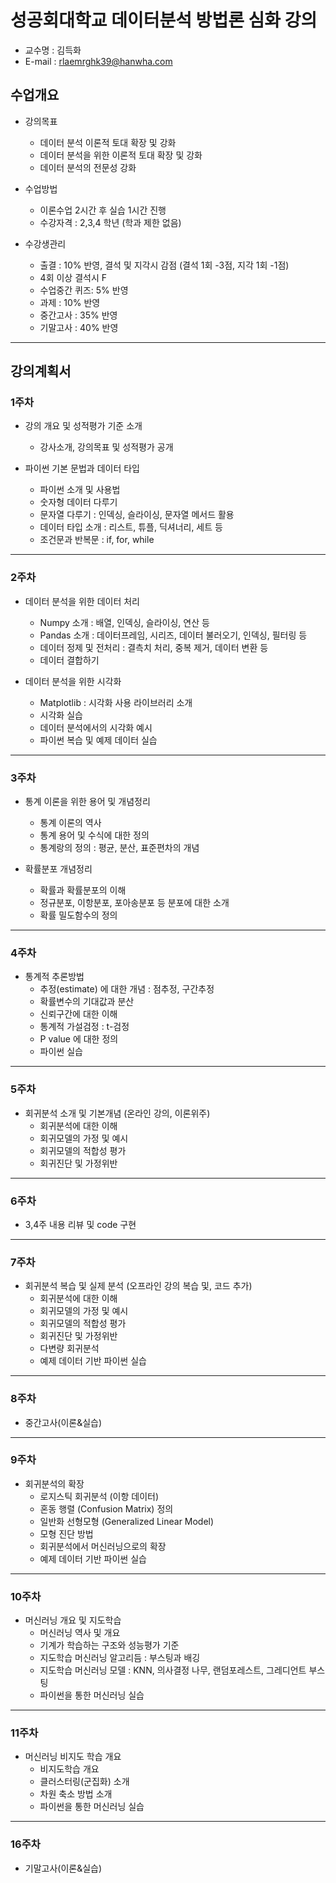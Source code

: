 
# 성공회대학교 데이터분석 방법론 심화 강의 

- 교수명 : 김득화 
- E-mail : rlaemrghk39@hanwha.com 


## 수업개요 

- 강의목표 
    - 데이터 분석 이론적 토대 확장 및 강화  
    - 데이터 분석을 위한 이론적 토대 확장 및 강화
    - 데이터 분석의 전문성 강화 


- 수업방법 
    - 이론수업 2시간 후 실습 1시간 진행 
    - 수강자격 : 2,3,4 학년 (학과 제한 없음)

- 수강생관리     
    - 출결 : 10% 반영, 결석 및 지각시 감점 (결석 1회 -3점, 지각 1회 -1점)
    - 4회 이상 결석시 F 
    - 수업중간 퀴즈: 5% 반영 
    - 과제 : 10% 반영 
    - 중간고사 : 35% 반영 
    - 기말고사 : 40% 반영 


--- 

## 강의계획서 


### **1주차** 

- 강의 개요 및 성적평가 기준 소개 
    - 강사소개, 강의목표 및 성적평가 공개

- 파이썬 기본 문법과 데이터 타입 
    - 파이썬 소개 및 사용법
    - 숫자형 데이터 다루기 
    - 문자열 다루기 : 인덱싱, 슬라이싱, 문자열 메서드 활용 
    - 데이터 타입 소개 : 리스트, 튜플, 딕셔너리, 세트 등
    - 조건문과 반복문 : if, for, while 
--- 

### **2주차** 


- 데이터 분석을 위한 데이터 처리 
    - Numpy 소개 : 배열, 인덱싱, 슬라이싱, 연산 등 
    - Pandas 소개 : 데이터프레임, 시리즈, 데이터 불러오기, 인덱싱, 필터링 등 
    - 데이터 정제 및 전처리 : 결측치 처리, 중복 제거, 데이터 변환 등 
    - 데이터 결합하기 

- 데이터 분석을 위한 시각화 
    - Matplotlib : 시각화 사용 라이브러리 소개
    - 시각화 실습  
    - 데이터 분석에서의 시각화 예시 
    - 파이썬 복습 및 예제 데이터 실습 
    
--- 

### **3주차** 

- 통계 이론을 위한 용어 및 개념정리 
    - 통계 이론의 역사 
    - 통계 용어 및 수식에 대한 정의 
    - 통계랑의 정의 : 평균, 분산, 표준편차의 개념 
    
- 확률분포 개념정리 
    - 확률과 확률분포의 이해 
    - 정규분포, 이항분포, 포아송분포 등 분포에 대한 소개 
    - 확률 밀도함수의 정의 

--- 

### **4주차** 

- 통계적 추론방법
    - 추정(estimate) 에 대한 개념 : 점추정, 구간추정
    - 확률변수의 기대값과 분산 
    - 신뢰구간에 대한 이해 
    - 통계적 가설검정 : t-검정 
    - P value 에 대한 정의
    - 파이썬 실습

---

### **5주차**

- 회귀분석 소개 및 기본개념 (온라인 강의, 이론위주)
    - 회귀분석에 대한 이해
    - 회귀모델의 가정 및 예시 
    - 회귀모델의 적합성 평가 
    - 회귀진단 및 가정위반 

---

### **6주차** 

- 3,4주 내용 리뷰 및 code 구현 

---

### **7주차** 


- 회귀분석 복습 및 실제 분석 (오프라인 강의 복습 및, 코드 추가)
    - 회귀분석에 대한 이해
    - 회귀모델의 가정 및 예시 
    - 회귀모델의 적합성 평가 
    - 회귀진단 및 가정위반 
    - 다변량 회귀분석 
    - 예제 데이터 기반 파이썬 실습 


--- 

### **8주차** 

- 중간고사(이론&실습)

--- 

### **9주차** 


- 회귀분석의 확장
    - 로지스틱 회귀분석 (이항 데이터)
    - 혼동 행렬 (Confusion Matrix) 정의
    - 일반화 선형모형 (Generalized Linear Model)
    - 모형 진단 방법 
    - 회귀분석에서 머신러닝으로의 확장 
    - 예제 데이터 기반 파이썬 실습 

--- 

### **10주차** 

- 머신러닝 개요 및 지도학습 
    - 머신러닝 역사 및 개요
    - 기계가 학습하는 구조와 성능평가 기준 
    - 지도학습 머신러닝 알고리듬 : 부스팅과 배깅 
    - 지도학습 머신러닝 모델 : KNN, 의사결정 나무, 랜덤포레스트, 그레디언트 부스팅 
    - 파이썬을 통한 머신러닝 실습 

--- 

### **11주차** 

- 머신러닝 비지도 학습 개요 
    - 비지도학습 개요
    - 클러스터링(군집화) 소개 
    - 차원 축소 방법 소개 
    - 파이썬을 통한 머신러닝 실습 

--- 


### **16주차**

- 기말고사(이론&실습)
 



